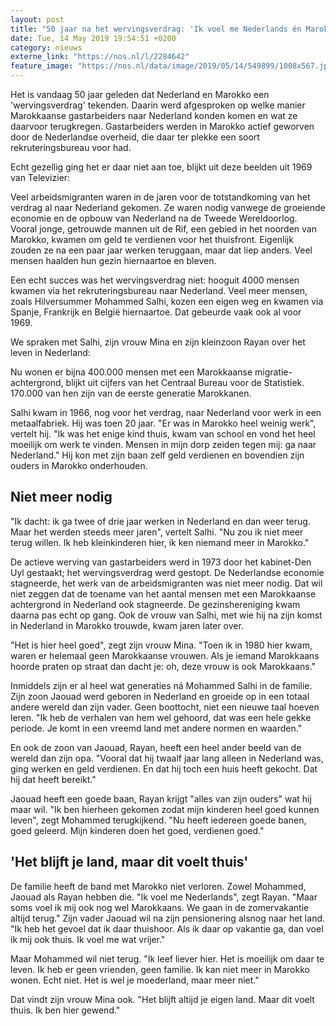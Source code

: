 ```yaml
---
layout: post
title: "50 jaar na het wervingsverdrag: 'Ik voel me Nederlands én Marokkaans'"
date: Tue, 14 May 2019 19:54:51 +0200
category: nieuws
externe_link: "https://nos.nl/l/2284642"
feature_image: "https://nos.nl/data/image/2019/05/14/549899/1008x567.jpg"
---
```


<p>Het is vandaag 50 jaar geleden dat Nederland en Marokko een 'wervingsverdrag' tekenden. Daarin werd afgesproken op welke manier Marokkaanse gastarbeiders naar Nederland konden komen en wat ze daarvoor terugkregen. Gastarbeiders werden in Marokko actief geworven door de Nederlandse overheid, die daar ter plekke een soort rekruteringsbureau voor had.</p>
<p>Echt gezellig ging het er daar niet aan toe, blijkt uit deze beelden uit 1969 van Televizier:</p>
<p>Veel arbeidsmigranten waren in de jaren voor de totstandkoming van het verdrag al naar Nederland gekomen. Ze waren nodig vanwege de groeiende economie en de opbouw van Nederland na de Tweede Wereldoorlog. Vooral jonge, getrouwde mannen uit de Rif, een gebied in het noorden van Marokko, kwamen om geld te verdienen voor het thuisfront. Eigenlijk zouden ze na een paar jaar werken teruggaan, maar dat liep anders. Veel mensen haalden hun gezin hiernaartoe en bleven.</p>
<p>Een echt succes was het wervingsverdrag niet: hooguit 4000 mensen kwamen via het rekruteringsbureau naar Nederland. Veel meer mensen, zoals Hilversummer Mohammed Salhi, kozen een eigen weg en kwamen via Spanje, Frankrijk en België hiernaartoe. Dat gebeurde vaak ook al voor 1969.</p>
<p>We spraken met Salhi, zijn vrouw Mina en zijn kleinzoon Rayan over het leven in Nederland: </p>
<p>Nu wonen er bijna 400.000 mensen met een Marokkaanse migratie-achtergrond, blijkt uit cijfers van het Centraal Bureau voor de Statistiek. 170.000 van hen zijn van de eerste generatie Marokkanen.</p>
<p>Salhi kwam in 1966, nog voor het verdrag, naar Nederland voor werk in een metaalfabriek. Hij was toen 20 jaar. "Er was in Marokko heel weinig werk", vertelt hij. "Ik was het enige kind thuis, kwam van school en vond het heel moeilijk om werk te vinden. Mensen in mijn dorp zeiden tegen mij: ga naar Nederland." Hij kon met zijn baan zelf geld verdienen en bovendien zijn ouders in Marokko onderhouden.</p>
<h2>Niet meer nodig</h2>
<p>"Ik dacht: ik ga twee of drie jaar werken in Nederland en dan weer terug. Maar het werden steeds meer jaren", vertelt Salhi. "Nu zou ik niet meer terug willen. Ik heb kleinkinderen hier, ik ken niemand meer in Marokko."</p>
<p>De actieve werving van gastarbeiders werd in 1973 door het kabinet-Den Uyl gestaakt; het wervingsverdrag werd gestopt. De Nederlandse economie stagneerde, het werk van de arbeidsmigranten was niet meer nodig. Dat wil niet zeggen dat de toename van het aantal mensen met een Marokkaanse achtergrond in Nederland ook stagneerde. De gezinshereniging kwam daarna pas echt op gang. Ook de vrouw van Salhi, met wie hij na zijn komst in Nederland in Marokko trouwde, kwam jaren later over.</p>
<p>"Het is hier heel goed", zegt zijn vrouw Mina. "Toen ik in 1980 hier kwam, waren er helemaal geen Marokkaanse vrouwen. Als je iemand Marokkaans hoorde praten op straat dan dacht je: oh, deze vrouw is ook Marokkaans."</p>
<p>Inmiddels zijn er al heel wat generaties ná Mohammed Salhi in de familie. Zijn zoon Jaouad werd geboren in Nederland en groeide op in een totaal andere wereld dan zijn vader. Geen boottocht, niet een nieuwe taal hoeven leren. "Ik heb de verhalen van hem wel gehoord, dat was een hele gekke periode. Je komt in een vreemd land met andere normen en waarden."</p>
<p>En ook de zoon van Jaouad, Rayan, heeft een heel ander beeld van de wereld dan zijn opa. "Vooral dat hij twaalf jaar lang alleen in Nederland was, ging werken en geld verdienen. En dat hij toch een huis heeft gekocht. Dat hij dat heeft bereikt."</p>
<p>Jaouad heeft een goede baan, Rayan krijgt "alles van zijn ouders" wat hij maar wil. "Ik ben hierheen gekomen zodat mijn kinderen heel goed kunnen leven", zegt Mohammed terugkijkend. "Nu heeft iedereen goede banen, goed geleerd. Mijn kinderen doen het goed, verdienen goed."</p>
<h2>'Het blijft je land, maar dit voelt thuis'</h2>
<p>De familie heeft de band met Marokko niet verloren. Zowel Mohammed, Jaouad als Rayan hebben die. "Ik voel me Nederlands", zegt Rayan. "Maar soms voel ik mij ook nog wel Marokkaans. We gaan in de zomervakantie altijd terug." Zijn vader Jaouad wil na zijn pensionering alsnog naar het land. "Ik heb het gevoel dat ik daar thuishoor. Als ik daar op vakantie ga, dan voel ik mij ook thuis. Ik voel me wat vrijer."</p>
<p>Maar Mohammed wil niet terug. "Ik leef liever hier. Het is moeilijk om daar te leven. Ik heb er geen vrienden, geen familie. Ik kan niet meer in Marokko wonen. Echt niet. Het is wel je moederland, maar meer niet."</p>
<p>Dat vindt zijn vrouw Mina ook. "Het blijft altijd je eigen land. Maar dit voelt thuis. Ik ben hier gewend."</p>

